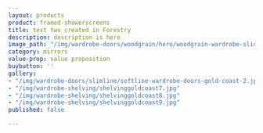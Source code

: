 ```yaml
---
layout: products
product: framed-showerscreens
title: test two created in Forestry
description: description is here
image_path: "/img/wardrobe-doors/woodgrain/hero/woodgrain-wardrobe-sliding-door-gold-coast.jpg"
category: mirrors
value-prop: value proposition
buybutton: ''
gallery:
- "/img/wardrobe-doors/slimline/softline-wardrobe-doors-gold-coast-2.jpg"
- "/img/wardrobe-shelving/shelvinggoldcoast7.jpg"
- "/img/wardrobe-shelving/shelvinggoldcoast8.jpg"
- "/img/wardrobe-shelving/shelvinggoldcoast9.jpg"
published: false

---
```

